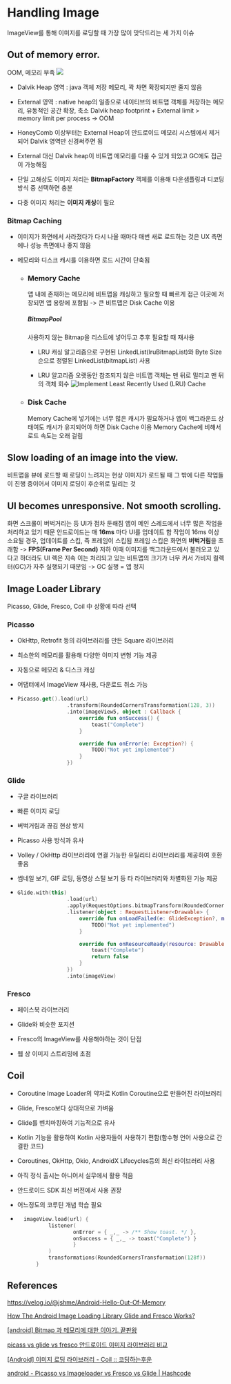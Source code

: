 # Handling Image

ImageView를 통해 이미지를 로딩할 때 가장 많이 맞닥드리는 세 가지 이슈

## Out of memory error.

OOM, 메모리 부족
![](https://media.vlpt.us/images/jshme/post/49b4df11-5ceb-4492-9d4f-f40655655291/IMG_06A0242D2ABE-1.jpeg)

- Dalvik Heap 영역 : java 객체 저장 메모리, 꽉 차면 확장되지만 줄지 않음

- External 영역 : native heap의 일종으로 네이티브의 비트맵 객체를 저장하는 메모리, 유동적인 공간 확장, 축소 Dalvik heap footprint + External limit > memory limit per process -> OOM

- HoneyComb 이상부터는 External Heap이 안드로이드 메모리 시스템에서 제거되어 Dalvik 영역만 신경써주면 됨

- External 대신 Dalvik heap이 비트맵 메모리를 다룰 수 있게 되었고 GC에도 접근이 가능해짐

- 단일 고해상도 이미지 처리는 **BitmapFactory** 객체를 이용해 다운샘플링과 디코딩 방식 중 선택하면 충분

- 다중 이미지 처리는 **이미지 캐싱**이 필요

### Bitmap Caching

- 이미지가 화면에서 사라졌다가 다시 나올 때마다 매번 새로 로드하는 것은 UX 측면에나 성능 측면에나 좋지 않음

- 메모리와 디스크 캐시를 이용하면 로드 시간이 단축됨
  
  - ### Memory Cache
    
    앱 내에 존재하는 메모리에 비트맵을 캐싱하고 필요할 때 빠르게 접근
    이곳에 저장되면 앱 용량에 포함됨 -> 큰 비트맵은 Disk Cache 이용
    
    ##### BitmapPool
    
    사용하지 않는 Bitmap을 리스트에 넣어두고 추후 필요할 때 재사용
    
    - LRU 캐싱 알고리즘으로 구현된 LinkedList(lruBitmapList)와 Byte Size 순으로 정렬된 LinkedList(bitmapList) 사용
    
    - LRU 알고리즘 
      오랫동안 참조되지 않은 비트맵 객체는 맨 뒤로 밀리고 맨 뒤의 객체 회수
      ![Implement Least Recently Used (LRU) Cache](https://iq.opengenus.org/content/images/2018/06/lru-1.jpg)
      
  
  - ### Disk Cache
    
    Memory Cache에 넣기에는 너무 많은 캐시가 필요하거나 앱이 백그라운드 상태여도 캐시가 유지되어야 하면 Disk Cache 이용
    Memory Cache에 비해서 로드 속도는 오래 걸림



## Slow loading of an image into the view.

비트맵을 뷰에 로드할 때 로딩이 느려지는 현상
이미지가 로드될 때 그 밖에 다른 작업들이 진행 중이어서 이미지 로딩이 후순위로 밀리는 것

## UI becomes unresponsive. Not smooth scrolling.

화면 스크롤이 버벅거리는 등 UI가 점차 둔해짐
앱이 메인 스레드에서 너무 많은 작업을 처리하고 있기 때문
안드로이드는 매 **16ms** 마다 UI를 업데이트 함
작업이 16ms 이상 소요될 경우, 업데이트를 스킵, 즉 프레임이 스킵됨
프레임 스킵은 화면의 **버벅거림**을 초래함 -> **FPS(Frame Per Second)** 저하
이때 이미지를 백그라운드에서 불러오고 있다고 하더라도 UI 렉은 지속
이는 처리되고 있는 비트맵의 크기가 너무 커서 가비지 컬렉터(GC)가 자주 실행되기 때문임 -> GC 실행 = 앱 정지



## Image Loader Library

Picasso, Glide, Fresco, Coil 中 상황에 따라 선택

### Picasso

- OkHttp, Retrofit 등의 라이브러리를 만든 Square 라이브러리

- 최소한의 메모리를 활용해 다양한 이미지 변형 기능 제공

- 자동으로 메모리 & 디스크 캐싱

- 어댑터에서 ImageView 재사용, 다운로드 취소 가능

- ```kotlin
  Picasso.get().load(url)
                  .transform(RoundedCornersTransformation(128, 3))
                  .into(imageView5, object : Callback {
                      override fun onSuccess() {
                          toast("Complete")
                      }
  
                      override fun onError(e: Exception?) {
                          TODO("Not yet implemented")
                      }
                  })
  ```

### Glide

- 구글 라이브러리

- 빠른 이미지 로딩

- 버벅거림과 끊김 현상 방지

- Picasso 사용 방식과 유사

- Volley / OkHttp 라이브러리에 연결 가능한 유틸리티 라이브러리를 제공하여 호환 좋음

- 썸네일 보기, GIF 로딩, 동영상 스틸 보기 등 타 라이브러리와 차별화된 기능 제공

- ```kotlin
  Glide.with(this)
                  .load(url)
                  .apply(RequestOptions.bitmapTransform(RoundedCornersTransformation(128, 3)))
                  .listener(object : RequestListener<Drawable> {
                      override fun onLoadFailed(e: GlideException?, model: Any?, target: Target<Drawable>?, isFirstResource: Boolean): Boolean {
                          TODO("Not yet implemented")
                      }
  
                      override fun onResourceReady(resource: Drawable?, model: Any?, target: Target<Drawable>?, dataSource: DataSource?, isFirstResource: Boolean): Boolean {
                          toast("Complete")
                          return false
                      }
                  })
                  .into(imageView)
  ```

### Fresco

- 페이스북 라이브러리

- Glide와 비슷한 포지션

- Fresco의 ImageView를 사용해야하는 것이 단점

- 웹 상 이미지 스트리밍에 초점

## Coil

- Coroutine Image Loader의 약자로 Kotlin Coroutine으로 만들어진 라이브러리

- Glide, Fresco보다 상대적으로 가벼움

- Glide를 벤치마킹하여 기능적으로 유사

- Kotlin 기능을 활용하여 Kotlin 사용자들이 사용하기 편함(함수형 언어 사용으로 간결한 코드)

- Coroutines, OkHttp, Okio, AndroidX Lifecycles등의 최신 라이브러리 사용

- 아직 정식 출시는 아니어서 실무에서 활용 적음

- 안드로이드 SDK 최신 버전에서 사용 권장

- 어느정도의 코루틴 개념 학습 필요

- ```kotlin
    imageView.load(url) {
            listener(
                    onError = { _,_ -> /** Show toast. */ },
                    onSuccess = { _,_ -> toast("Complete") }
                    }
            )
            transformations(RoundedCornersTransformation(128f))
        }
  ```


## References

https://velog.io/@jshme/Android-Hello-Out-Of-Memory

[How The Android Image Loading Library Glide and Fresco Works?](https://blog.mindorks.com/how-the-android-image-loading-library-glide-and-fresco-works-962bc9d1cc40)

[[android] Bitmap 과 메모리에 대한 이야기. 끝판왕](https://aroundck.tistory.com/2535)

[picass vs glide vs fresco 안드로이드 이미지 라이브러리 비교](https://jinsangjin.tistory.com/11)

[[Android] 이미지 로딩 라이브러리 - Coil :: 코딩하는후운](https://hooun.tistory.com/26)

[android - Picasso vs Imageloader vs Fresco vs Glide | Hashcode](https://hashcode.co.kr/questions/1074/picasso-vs-imageloader-vs-fresco-vs-glide)
